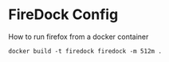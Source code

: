 # FireDock Config

How to run firefox from a docker container

```shell
docker build -t firedock firedock -m 512m .
```
